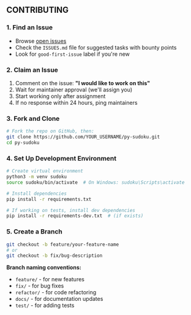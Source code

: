## CONTRIBUTING

### 1. Find an Issue

- Browse [open issues](../../issues)
- Check the `ISSUES.md` file for suggested tasks with bounty points
- Look for `good-first-issue` label if you're new

### 2. Claim an Issue

1. Comment on the issue: **"I would like to work on this"**
2. Wait for maintainer approval (we'll assign you)
3. Start working only after assignment
4. If no response within 24 hours, ping maintainers

### 3. Fork and Clone

```bash
# Fork the repo on GitHub, then:
git clone https://github.com/YOUR_USERNAME/py-sudoku.git
cd py-sudoku
```

### 4. Set Up Development Environment

```bash
# Create virtual environment
python3 -m venv sudoku
source sudoku/bin/activate  # On Windows: sudoku\Scripts\activate

# Install dependencies
pip install -r requirements.txt

# If working on tests, install dev dependencies
pip install -r requirements-dev.txt  # (if exists)
```

### 5. Create a Branch

```bash
git checkout -b feature/your-feature-name
# or
git checkout -b fix/bug-description
```

**Branch naming conventions:**
- `feature/` - for new features
- `fix/` - for bug fixes
- `refactor/` - for code refactoring
- `docs/` - for documentation updates
- `test/` - for adding tests
